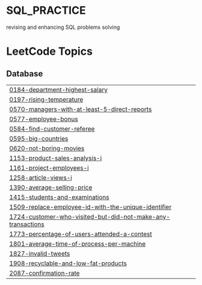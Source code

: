 # SQL_PRACTICE
revising and enhancing SQL problems solving

<!---LeetCode Topics Start-->
# LeetCode Topics
## Database
|  |
| ------- |
| [0184-department-highest-salary](https://github.com/Arvi7048/SQL_PRACTICE/tree/master/0184-department-highest-salary) |
| [0197-rising-temperature](https://github.com/Arvi7048/SQL_PRACTICE/tree/master/0197-rising-temperature) |
| [0570-managers-with-at-least-5-direct-reports](https://github.com/Arvi7048/SQL_PRACTICE/tree/master/0570-managers-with-at-least-5-direct-reports) |
| [0577-employee-bonus](https://github.com/Arvi7048/SQL_PRACTICE/tree/master/0577-employee-bonus) |
| [0584-find-customer-referee](https://github.com/Arvi7048/SQL_PRACTICE/tree/master/0584-find-customer-referee) |
| [0595-big-countries](https://github.com/Arvi7048/SQL_PRACTICE/tree/master/0595-big-countries) |
| [0620-not-boring-movies](https://github.com/Arvi7048/SQL_PRACTICE/tree/master/0620-not-boring-movies) |
| [1153-product-sales-analysis-i](https://github.com/Arvi7048/SQL_PRACTICE/tree/master/1153-product-sales-analysis-i) |
| [1161-project-employees-i](https://github.com/Arvi7048/SQL_PRACTICE/tree/master/1161-project-employees-i) |
| [1258-article-views-i](https://github.com/Arvi7048/SQL_PRACTICE/tree/master/1258-article-views-i) |
| [1390-average-selling-price](https://github.com/Arvi7048/SQL_PRACTICE/tree/master/1390-average-selling-price) |
| [1415-students-and-examinations](https://github.com/Arvi7048/SQL_PRACTICE/tree/master/1415-students-and-examinations) |
| [1509-replace-employee-id-with-the-unique-identifier](https://github.com/Arvi7048/SQL_PRACTICE/tree/master/1509-replace-employee-id-with-the-unique-identifier) |
| [1724-customer-who-visited-but-did-not-make-any-transactions](https://github.com/Arvi7048/SQL_PRACTICE/tree/master/1724-customer-who-visited-but-did-not-make-any-transactions) |
| [1773-percentage-of-users-attended-a-contest](https://github.com/Arvi7048/SQL_PRACTICE/tree/master/1773-percentage-of-users-attended-a-contest) |
| [1801-average-time-of-process-per-machine](https://github.com/Arvi7048/SQL_PRACTICE/tree/master/1801-average-time-of-process-per-machine) |
| [1827-invalid-tweets](https://github.com/Arvi7048/SQL_PRACTICE/tree/master/1827-invalid-tweets) |
| [1908-recyclable-and-low-fat-products](https://github.com/Arvi7048/SQL_PRACTICE/tree/master/1908-recyclable-and-low-fat-products) |
| [2087-confirmation-rate](https://github.com/Arvi7048/SQL_PRACTICE/tree/master/2087-confirmation-rate) |
<!---LeetCode Topics End-->